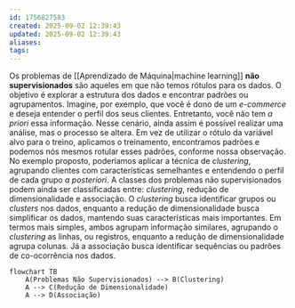 ```yaml
---
id: 1756827583
created: 2025-09-02 12:39:43
updated: 2025-09-02 12:39:43
aliases:
tags:
---
```

Os problemas de [[Aprendizado de Máquina|machine learning]] **não supervisionados** são aqueles em que não temos rótulos para os dados. O objetivo é explorar a estrutura dos dados e encontrar padrões ou agrupamentos.
Imagine, por exemplo, que você é dono de um *e-commerce* e deseja entender o perfil dos seus clientes. Entretanto, você não tem *a priori* essa informação. Nesse cenário, ainda assim é possível realizar uma análise, mas o processo se altera. Em vez de utilizar o rótulo da variável alvo para o treino, aplicamos o treinamento, encontramos padrões e podemos nós mesmos rotular esses padrões, conforme nossa observação. No exemplo proposto, poderíamos aplicar a técnica de *clustering*, agrupando clientes com características semelhantes e entendendo o perfil de cada grupo *a posteriori*.
A classes dos problemas não supervisionados podem ainda ser classificadas entre: *clustering*, redução de dimensionalidade e associação. O *clustering* busca identificar grupos ou *clusters* nos dados, enquanto a redução de dimensionalidade busca simplificar os dados, mantendo suas características mais importantes. Em termos mais simples, ambos agrupam informação similares, agrupando o *clustering* as linhas, ou registros, enquanto a redução de dimensionalidade agrupa colunas. Já a associação busca identificar sequências ou padrões de co-ocorrência nos dados.
```mermaid
flowchart TB
    A(Problemas Não Supervisionados) --> B(Clustering)
    A --> C(Redução de Dimensionalidade)
    A --> D(Associação)
```